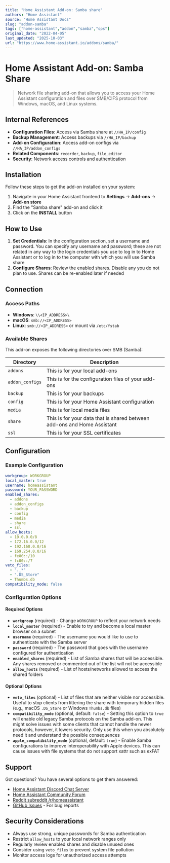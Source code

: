 ```yaml
---
title: "Home Assistant Add-on: Samba share"
authors: "Home Assistant"
source: "Home Assistant Docs"
slug: "addon-samba"
tags: ["home-assistant","addon","samba","ops"]
original_date: "2022-04-05"
last_updated: "2025-10-03"
url: "https://www.home-assistant.io/addons/samba/"
---
```


# Home Assistant Add-on: Samba Share

> Network file sharing add-on that allows you to access your Home Assistant configuration and files over SMB/CIFS protocol from Windows, macOS, and Linux systems.

## Internal References

- **Configuration Files**: Access via Samba share at `//HA_IP/config`
- **Backup Management**: Access backups via `//HA_IP/backup` 
- **Add-on Configuration**: Access add-on configs via `//HA_IP/addon_configs`
- **Related Components**: `recorder`, `backup`, `file_editor`
- **Security**: Network access controls and authentication
## Installation

Follow these steps to get the add-on installed on your system:

1. Navigate in your Home Assistant frontend to **Settings** → **Add-ons** → **Add-on store**
2. Find the "Samba share" add-on and click it
3. Click on the **INSTALL** button
## How to Use

1. **Set Credentials**: In the configuration section, set a username and password. You can specify any username and password; these are not related in any way to the login credentials you use to log in to Home Assistant or to log in to the computer with which you will use Samba share
2. **Configure Shares**: Review the enabled shares. Disable any you do not plan to use. Shares can be re-enabled later if needed
## Connection

### Access Paths

- **Windows**: `\\<IP_ADDRESS>\`
- **macOS**: `smb://<IP_ADDRESS>`
- **Linux**: `smb://<IP_ADDRESS>` or mount via `/etc/fstab`

### Available Shares

This add-on exposes the following directories over SMB (Samba):

| Directory | Description |
|-----------|-------------|
| `addons` | This is for your local add-ons |
| `addon_configs` | This is for the configuration files of your add-ons |
| `backup` | This is for your backups |
| `config` | This is for your Home Assistant configuration |
| `media` | This is for local media files |
| `share` | This is for your data that is shared between add-ons and Home Assistant |
| `ssl` | This is for your SSL certificates |
## Configuration

### Example Configuration

```yaml
workgroup: WORKGROUP
local_master: true
username: homeassistant
password: YOUR_PASSWORD
enabled_shares:
  - addons
  - addon_configs
  - backup
  - config
  - media
  - share
  - ssl
allow_hosts:
  - 10.0.0.0/8
  - 172.16.0.0/12
  - 192.168.0.0/16
  - 169.254.0.0/16
  - fe80::/10
  - fc00::/7
veto_files:
  - "._*"
  - ".DS_Store"
  - Thumbs.db
compatibility_mode: false
```
### Configuration Options

#### Required Options

- **`workgroup`** (required) - Change `WORKGROUP` to reflect your network needs
- **`local_master`** (required) - Enable to try and become a local master browser on a subnet
- **`username`** (required) - The username you would like to use to authenticate with the Samba server
- **`password`** (required) - The password that goes with the username configured for authentication
- **`enabled_shares`** (required) - List of Samba shares that will be accessible. Any shares removed or commented out of the list will not be accessible
- **`allow_hosts`** (required) - List of hosts/networks allowed to access the shared folders

#### Optional Options

- **`veto_files`** (optional) - List of files that are neither visible nor accessible. Useful to stop clients from littering the share with temporary hidden files (e.g., macOS `.DS_Store` or Windows `Thumbs.db` files)
- **`compatibility_mode`** (optional, default: `false`) - Setting this option to `true` will enable old legacy Samba protocols on the Samba add-on. This might solve issues with some clients that cannot handle the newer protocols, however, it lowers security. Only use this when you absolutely need it and understand the possible consequences
- **`apple_compatibility_mode`** (optional, default: `true`) - Enable Samba configurations to improve interoperability with Apple devices. This can cause issues with file systems that do not support xattr such as exFAT

## Support

Got questions? You have several options to get them answered:

- [Home Assistant Discord Chat Server](https://discord.gg/home-assistant)
- [Home Assistant Community Forum](https://community.home-assistant.io/)
- [Reddit subreddit /r/homeassistant](https://reddit.com/r/homeassistant)
- [GitHub Issues](https://github.com/home-assistant/addons/issues) - For bug reports

## Security Considerations

- Always use strong, unique passwords for Samba authentication
- Restrict `allow_hosts` to your local network ranges only
- Regularly review enabled shares and disable unused ones
- Consider using `veto_files` to prevent system file pollution
- Monitor access logs for unauthorized access attempts